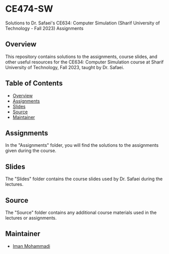 # CE474-SW
Solutions to Dr. Safaei's CE634: Computer Simulation (Sharif University of Technology - Fall 2023) Assignments

## Overview

This repository contains solutions to the assignments, course slides, and other useful resources for the CE634: Computer Simulation course at Sharif University of Technology, Fall 2023, taught by Dr. Safaei.

## Table of Contents

- [Overview](#overview)
- [Assignments](#assignments)
- [Slides](#slides)
- [Source](#source)
- [Maintainer](#Maintainer)

## Assignments

In the "Assignments" folder, you will find the solutions to the assignments given during the course.

## Slides

The "Slides" folder contains the course slides used by Dr. Safaei during the lectures.

## Source

The "Source" folder contains any additional course materials used in the lectures or assignments.

## Maintainer

- [Iman Mohammadi](https://github.com/Imanm02)